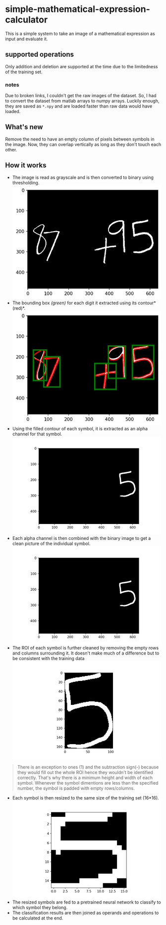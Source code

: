 # simple-mathematical-expression-calculator

This is a simple system to take an image of a mathematical expression as input and evaluate it.

## supported operations
Only addition and deletion are supported at the time due to the limitedness of the training set.

### notes
Due to broken links, I couldn't get the raw images of the dataset. So, I had to convert the dataset from matlab arrays to numpy arrays. Luckily enough, they are saved as `*.npy` and are loaded faster than raw data would have loaded.
## What's new
Remove the need to have an empty column of pixels between symbols in the image.
Now, they can overlap vertically as long as they don't touch each other.
## How it works
* The image is read as grayscale and is then converted to binary using thresholding.
![](images/binary_image.png "binary image")
* The bounding box *(green)* for each digit it extracted using its contour*(red)*.
![](images/bounding_boxes.png "Bounding boxes")
* Using the filled contour of each symbol, it is extracted as an alpha channel for that symbol. 
![](gifs/alpha.gif "Alpha channels")
* Each alpha channel is then combined with the binary image to get a clean picture of the individual symbol. 
![](gifs/symbol.gif "Symbols")
* The ROI of each symbol is further cleaned by removing the empty rows and columns surrounding it. It doesn't make much of a difference but to be consistent with the training data
![](gifs/symbol_roi.gif "ROI of symbols")
>There is an exception to ones (1) and the subtraction sign(-) because they would fill out the whole ROI hence they wouldn't be identified correctly. That's why there is a minimum height and width of each symbol. Whenever the symbol dimentions are less than the specified number, the symbol is padded with empty rows/columns.
* Each symbol is then resized to the same size of the training set (16*16).
![](gifs/resized.gif "Resized symbols")
* The resized symbols are fed to a pretrained neural network to classify to which symbol they belong.
* The classification results are then joined as operands and operations to be calculated at the end.